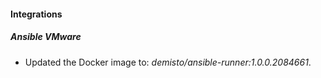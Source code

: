 
#### Integrations

##### Ansible VMware

- Updated the Docker image to: *demisto/ansible-runner:1.0.0.2084661*.